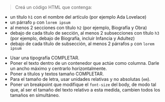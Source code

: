 > Creá un código HTML que contenga:
>
- un título `h1` con el nombre del artículo (por ejemplo Ada Lovelace)
- un párrafo `p` con `lorem ipsum`
- al menos 2 secciones con título `h2` (por ejemplo, Biografía y Obra)
- debajo de cada título de sección, al menos 2 subsecciones con título `h3` (por ejemplo, debajo de Biografía, incluir Infancia y Adultez)
- debajo de cada título de subsección, al menos 2 párrafos `p` con `lorem ipsum`
>
- Usar una tipografía COMPLETAR.
- Poner el texto dentro de un contenedor que actúe como columna. Darle un ancho máximo y centrarlo horizontalmente.
- Poner a títulos y textos tamaño COMPLETAR.
- Para el tamaño de letra, usar unidades relativas y no absolutas (`em`).
- Poner un breakpoint que modifique el `font-size` del body, de modo tal que, al ser el tamaño del texto relativo a esta medida, cambien todos los tamaños en simultáneo.